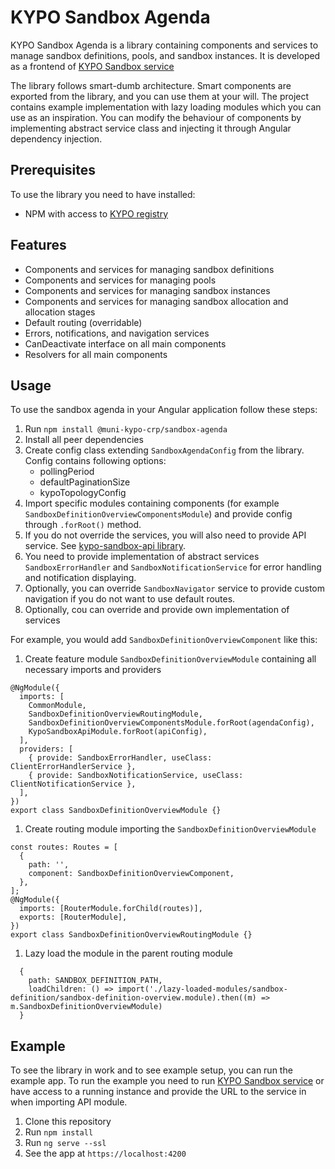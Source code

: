# KYPO Sandbox Agenda

KYPO Sandbox Agenda is a library containing components and services to manage sandbox definitions, pools, and sandbox instances.
It is developed as a frontend of [KYPO Sandbox service](https://gitlab.ics.muni.cz/kypo-crp/backend-python/kypo-sandbox-service)

The library follows smart-dumb architecture. Smart components are exported from the library, and you can use them at your will. The project contains example implementation with lazy loading modules which you can use as an inspiration.
You can modify the behaviour of components by implementing abstract service class and injecting it through Angular dependency injection.

## Prerequisites

To use the library you need to have installed:

* NPM with access to [KYPO registry](https://projects.ics.muni.cz/projects/kbase/knowledgebase/articles/153)

## Features

* Components and services for managing sandbox definitions
* Components and services for managing pools
* Components and services for managing sandbox instances
* Components and services for managing sandbox allocation and allocation stages
* Default routing (overridable)
* Errors, notifications, and navigation services
* CanDeactivate interface on all main components
* Resolvers for all main components

## Usage

To use the sandbox agenda in your Angular application follow these steps:

1. Run `npm install @muni-kypo-crp/sandbox-agenda`
1. Install all peer dependencies
1. Create config class extending `SandboxAgendaConfig` from the library. Config contains following options:
    +   pollingPeriod
    +   defaultPaginationSize
    +   kypoTopologyConfig
1. Import specific modules containing components (for example `SandboxDefinitionOverviewComponentsModule`) and provide config through `.forRoot()` method.
1. If you do not override the services, you will also need to provide API service. See [kypo-sandbox-api library](https://gitlab.ics.muni.cz/kypo-crp/frontend-angular/apis/kypo-sandbox-api).
1. You need to provide implementation of abstract services `SandboxErrorHandler` and `SandboxNotificationService` for error handling and notification displaying.
1. Optionally, you can override `SandboxNavigator` service to provide custom navigation if you do not want to use default routes.
1. Optionally, cou can override and provide own implementation of services

For example, you would add `SandboxDefinitionOverviewComponent` like this:

1. Create feature module `SandboxDefinitionOverviewModule` containing all necessary imports and providers

```
@NgModule({
  imports: [
    CommonModule,
    SandboxDefinitionOverviewRoutingModule,
    SandboxDefinitionOverviewComponentsModule.forRoot(agendaConfig),
    KypoSandboxApiModule.forRoot(apiConfig),
  ],
  providers: [
    { provide: SandboxErrorHandler, useClass: ClientErrorHandlerService },
    { provide: SandboxNotificationService, useClass: ClientNotificationService },
  ],
})
export class SandboxDefinitionOverviewModule {}
```

1. Create routing module importing the `SandboxDefinitionOverviewModule`

```
const routes: Routes = [
  {
    path: '',
    component: SandboxDefinitionOverviewComponent,
  },
];
@NgModule({
  imports: [RouterModule.forChild(routes)],
  exports: [RouterModule],
})
export class SandboxDefinitionOverviewRoutingModule {}
```

1. Lazy load the module in the parent routing module

```
  {
    path: SANDBOX_DEFINITION_PATH,
    loadChildren: () => import('./lazy-loaded-modules/sandbox-definition/sandbox-definition-overview.module).then((m) => m.SandboxDefinitionOverviewModule)
  }
```

## Example

To see the library in work and to see example setup, you can run the example app.
To run the example you need to run [KYPO Sandbox service](https://gitlab.ics.muni.cz/kypo-crp/backend-python/kypo-sandbox-service) or have access to a running instance and provide the URL to the service in when importing API module.

1. Clone this repository
1. Run `npm install`
1. Run `ng serve --ssl`
1. See the app at `https://localhost:4200`
